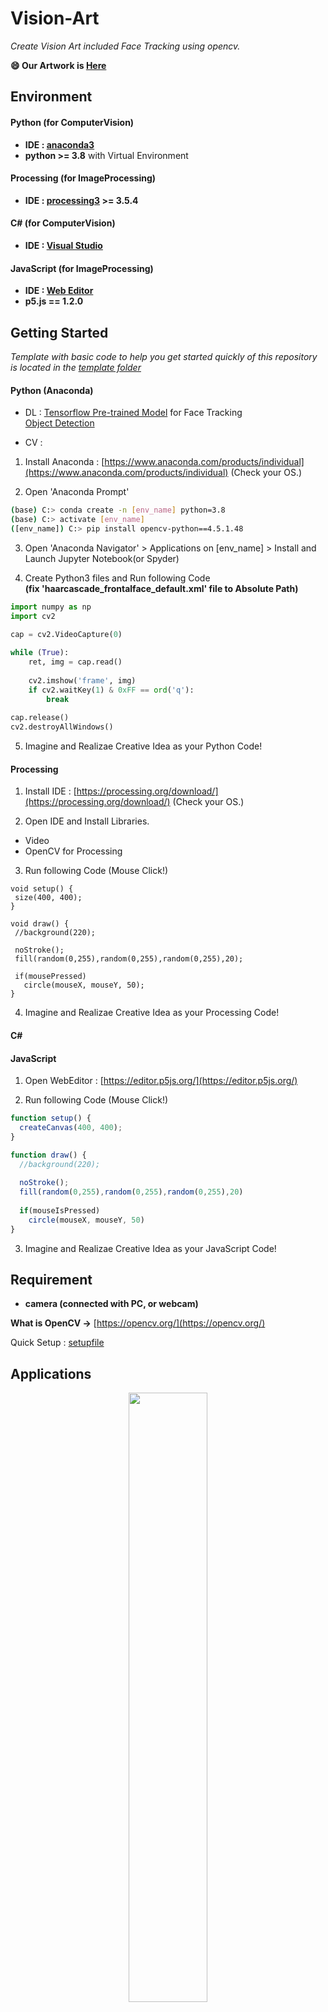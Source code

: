 # Vision-Art
*Create Vision Art included Face Tracking using opencv.*

**😄 Our Artwork is [Here](artwork)**

## Environment

#### Python (for ComputerVision)

- **IDE : [anaconda3](https://anaconda.org/)**
- **python >= 3.8** with Virtual Environment

#### Processing (for ImageProcessing)

- **IDE : [processing3](https://processing.org/download/) >= 3.5.4** 

#### C# (for ComputerVision)

- **IDE : [Visual Studio](https://visualstudio.microsoft.com/ko/)**

#### JavaScript (for ImageProcessing)

- **IDE : [Web Editor](https://editor.p5js.org/)**
- **p5.js == 1.2.0**


## Getting Started

*Template with basic code to help you get started quickly of this repository is located in the [template folder](https://github.com/CAU-ARTECH-ARENA/video-filter/tree/main/template)*

#### Python (Anaconda)

- DL : [Tensorflow Pre-trained Model](http://download.tensorflow.org/models/object_detection/ssd_mobilenet_v1_coco_11_06_2017.tar.gz) for Face Tracking
<br>[Object Detection](https://github.com/tensorflow/models/tree/master/research/object_detection/g3doc) 
<!-- https://github.com/tensorflow/models/blob/master/research/object_detection/g3doc/tf2_detection_zoo.md -->

- CV : 

1. Install Anaconda : [https://www.anaconda.com/products/individual](https://www.anaconda.com/products/individual) (Check your OS.)

2. Open 'Anaconda Prompt'
```bash
(base) C:> conda create -n [env_name] python=3.8
(base) C:> activate [env_name]
([env_name]) C:> pip install opencv-python==4.5.1.48
```

3. Open 'Anaconda Navigator' > Applications on [env_name] > Install and Launch Jupyter Notebook(or Spyder)

4. Create Python3 files and Run following Code
<br>**(fix 'haarcascade_frontalface_default.xml' file to Absolute Path)**
```python
import numpy as np
import cv2

cap = cv2.VideoCapture(0)
 
while (True):
    ret, img = cap.read()
    
    cv2.imshow('frame', img)
    if cv2.waitKey(1) & 0xFF == ord('q'):
        break
 
cap.release()
cv2.destroyAllWindows()
```

5. Imagine and Realizae Creative Idea as your Python Code! 

#### Processing

1. Install IDE : [https://processing.org/download/](https://processing.org/download/) (Check your OS.)

2. Open IDE and Install Libraries.

- Video
- OpenCV for Processing

3. Run following Code (Mouse Click!)
 ```processing
 void setup() {
  size(400, 400);
}

void draw() {
  //background(220);
  
  noStroke();
  fill(random(0,255),random(0,255),random(0,255),20);
  
  if(mousePressed)
    circle(mouseX, mouseY, 50);
}
 ```
 
 4. Imagine and Realizae Creative Idea as your Processing Code! 

#### C#

#### JavaScript

1. Open WebEditor : [https://editor.p5js.org/](https://editor.p5js.org/)

2. Run following Code (Mouse Click!)
```javascript
function setup() {
  createCanvas(400, 400);
}

function draw() {
  //background(220);
  
  noStroke();
  fill(random(0,255),random(0,255),random(0,255),20)
  
  if(mouseIsPressed)
    circle(mouseX, mouseY, 50)
}
```
3. Imagine and Realizae Creative Idea as your JavaScript Code! 

<!--
#### Installation Python IDE
-->

## Requirement

- **camera (connected with PC, or webcam)**

**What is OpenCV ->** [https://opencv.org/](https://opencv.org/)

Quick Setup : [setupfile](https://github.com/CAU-ARTECH-ARENA/video-filter/tree/main/exe.sh)

## Applications

<p align="center"><img src="https://github.com/CAU-ARTECH-ARENA/video-filter/blob/main/imgs/ref_01.png" width="50%" height="50%"></p>

## Reference Image

<p align="center"><img src="https://upload.wikimedia.org/wikipedia/commons/8/87/OfxOpenCV.png"></p>
